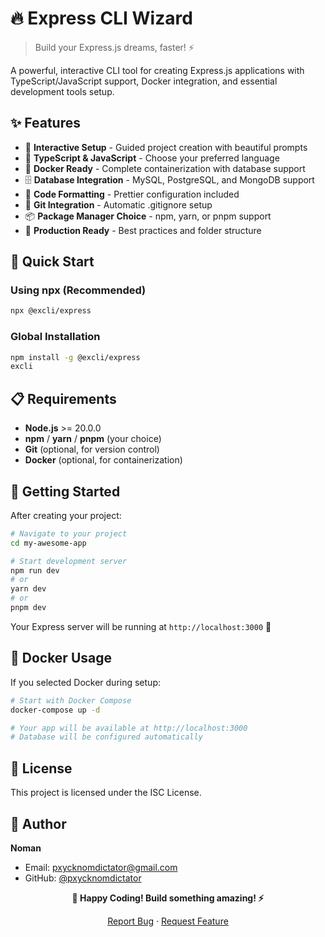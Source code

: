 # 🔥 Express CLI Wizard

> Build your Express.js dreams, faster! ⚡

A powerful, interactive CLI tool for creating Express.js applications with TypeScript/JavaScript support, Docker integration, and essential development tools setup.

## ✨ Features

- 🎯 **Interactive Setup** - Guided project creation with beautiful prompts
- 📝 **TypeScript & JavaScript** - Choose your preferred language
- 🐳 **Docker Ready** - Complete containerization with database support
- 🗄️ **Database Integration** - MySQL, PostgreSQL, and MongoDB support
- 💅 **Code Formatting** - Prettier configuration included
- 🔨 **Git Integration** - Automatic .gitignore setup
- 📦 **Package Manager Choice** - npm, yarn, or pnpm support
- 🚀 **Production Ready** - Best practices and folder structure

## 🚀 Quick Start

### Using npx (Recommended)

```bash
npx @excli/express
```

### Global Installation

```bash
npm install -g @excli/express
excli
```

## 📋 Requirements

- **Node.js** >= 20.0.0
- **npm** / **yarn** / **pnpm** (your choice)
- **Git** (optional, for version control)
- **Docker** (optional, for containerization)

## 🎯 Getting Started

After creating your project:

```bash
# Navigate to your project
cd my-awesome-app

# Start development server
npm run dev
# or
yarn dev
# or
pnpm dev
```

Your Express server will be running at `http://localhost:3000` 🎉

## 🐳 Docker Usage

If you selected Docker during setup:

```bash
# Start with Docker Compose
docker-compose up -d

# Your app will be available at http://localhost:3000
# Database will be configured automatically
```

## 📝 License

This project is licensed under the ISC License.

## 👤 Author

**Noman**

- Email: pxycknomdictator@gmail.com
- GitHub: [@pxycknomdictator](https://github.com/pxycknomdictator)

<div align="center">

**🚀 Happy Coding! Build something amazing! ⚡**

[Report Bug](https://github.com/pxycknomdictator/excli-express/issues) · [Request Feature](https://github.com/pxycknomdictator/excli-express/issues)

</div>
